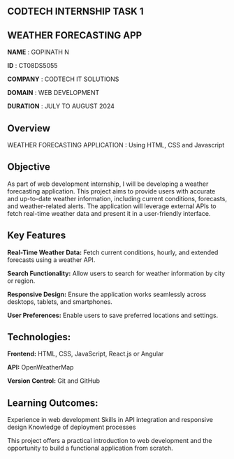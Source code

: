 ## CODTECH INTERNSHIP TASK 1 
## WEATHER FORECASTING APP

**NAME**    :    GOPINATH N

**ID**  :  CT08DS5055

**COMPANY**  :  CODTECH IT SOLUTIONS

**DOMAIN**  :  WEB DEVELOPMENT

**DURATION**  :  JULY TO AUGUST  2024

## Overview

WEATHER FORECASTING APPLICATION : Using HTML, CSS and Javascript


## Objective

  As part of web development internship, I will be developing a weather forecasting application. This project aims to provide users with accurate and up-to-date weather information, including current conditions, forecasts, and weather-related alerts. The application will leverage external APIs to fetch real-time weather data and present it in a user-friendly interface.


## Key Features

**Real-Time Weather Data:** Fetch current conditions, hourly, and extended forecasts using a weather API.

**Search Functionality:** Allow users to search for weather information by city or region.

**Responsive Design:** Ensure the application works seamlessly across desktops, tablets, and smartphones.

**User Preferences:** Enable users to save preferred locations and settings.


## Technologies:

**Frontend:** HTML, CSS, JavaScript, React.js or Angular

**API:** OpenWeatherMap

**Version Control:** Git and GitHub


## Learning Outcomes:

Experience in web development
Skills in API integration and responsive design
Knowledge of deployment processes


This project offers a practical introduction to web development and the opportunity to build a functional application from scratch.
